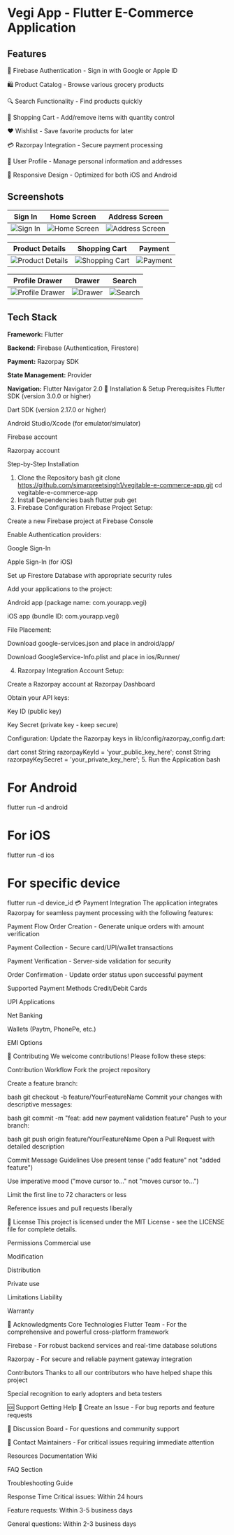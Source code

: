 # Vegi App - Flutter E-Commerce Application



## Features
🔐 Firebase Authentication - Sign in with Google or Apple ID

🛍️ Product Catalog - Browse various grocery products

🔍 Search Functionality - Find products quickly

🛒 Shopping Cart - Add/remove items with quantity control

❤️ Wishlist - Save favorite products for later

💳 Razorpay Integration - Secure payment processing

👤 User Profile - Manage personal information and addresses

📱 Responsive Design - Optimized for both iOS and Android

## Screenshots
| Sign In                                     | Home Screen                                   | Address Screen                                      |
|---------------------------------------------|-----------------------------------------------|-----------------------------------------------------|
| ![Sign In](./assets/screenshots/signin.JPG) | ![Home Screen](./assets/screenshots/home.JPG) | ![Address Screen](./assets/screenshots/address.JPG) |

| Product Details                                              | Shopping Cart                                         | Payment                                      |
|--------------------------------------------------------------|-------------------------------------------------------|----------------------------------------------|
| ![Product Details](./assets/screenshots/productoverview.JPG) | ![Shopping Cart](./assets/screenshots/reviewcart.JPG) | ![Payment](./assets/screenshots/payment.JPG) |

| Profile Drawer                                      | Drawer                   | Search                                     |
|-----------------------------------------------------|--------------------------|--------------------------------------------|
| ![Profile Drawer](./assets/screenshots/profile.JPG) | ![Drawer](./assets/screenshots/drawer.JPG) | ![Search](./assets/screenshots/search.JPG) 
## Tech Stack

**Framework:** Flutter

**Backend:** Firebase (Authentication, Firestore)

**Payment:** Razorpay SDK

**State Management:** Provider

**Navigation:** Flutter Navigator 2.0
🚀 Installation & Setup
Prerequisites
Flutter SDK (version 3.0.0 or higher)

Dart SDK (version 2.17.0 or higher)

Android Studio/Xcode (for emulator/simulator)

Firebase account

Razorpay account

Step-by-Step Installation
1. Clone the Repository
   bash
   git clone https://github.com/simarpreetsingh1/vegitable-e-commerce-app.git
   cd vegitable-e-commerce-app
2. Install Dependencies
   bash
   flutter pub get
3. Firebase Configuration
   Firebase Project Setup:

Create a new Firebase project at Firebase Console

Enable Authentication providers:

Google Sign-In

Apple Sign-In (for iOS)

Set up Firestore Database with appropriate security rules

Add your applications to the project:

Android app (package name: com.yourapp.vegi)

iOS app (bundle ID: com.yourapp.vegi)

File Placement:

Download google-services.json and place in android/app/

Download GoogleService-Info.plist and place in ios/Runner/

4. Razorpay Integration
   Account Setup:

Create a Razorpay account at Razorpay Dashboard

Obtain your API keys:

Key ID (public key)

Key Secret (private key - keep secure)

Configuration:
Update the Razorpay keys in lib/config/razorpay_config.dart:

dart
const String razorpayKeyId = 'your_public_key_here';
const String razorpayKeySecret = 'your_private_key_here';
5. Run the Application
   bash
# For Android
flutter run -d android

# For iOS
flutter run -d ios

# For specific device
flutter run -d device_id
💳 Payment Integration
The application integrates Razorpay for seamless payment processing with the following features:

Payment Flow
Order Creation - Generate unique orders with amount verification

Payment Collection - Secure card/UPI/wallet transactions

Payment Verification - Server-side validation for security

Order Confirmation - Update order status upon successful payment

Supported Payment Methods
Credit/Debit Cards

UPI Applications

Net Banking

Wallets (Paytm, PhonePe, etc.)

EMI Options

🤝 Contributing
We welcome contributions! Please follow these steps:

Contribution Workflow
Fork the project repository

Create a feature branch:

bash
git checkout -b feature/YourFeatureName
Commit your changes with descriptive messages:

bash
git commit -m "feat: add new payment validation feature"
Push to your branch:

bash
git push origin feature/YourFeatureName
Open a Pull Request with detailed description

Commit Message Guidelines
Use present tense ("add feature" not "added feature")

Use imperative mood ("move cursor to..." not "moves cursor to...")

Limit the first line to 72 characters or less

Reference issues and pull requests liberally

📄 License
This project is licensed under the MIT License - see the LICENSE file for complete details.

Permissions
Commercial use

Modification

Distribution

Private use

Limitations
Liability

Warranty

🙏 Acknowledgments
Core Technologies
Flutter Team - For the comprehensive and powerful cross-platform framework

Firebase - For robust backend services and real-time database solutions

Razorpay - For secure and reliable payment gateway integration

Contributors
Thanks to all our contributors who have helped shape this project

Special recognition to early adopters and beta testers

🆘 Support
Getting Help
📝 Create an Issue - For bug reports and feature requests

💬 Discussion Board - For questions and community support

📧 Contact Maintainers - For critical issues requiring immediate attention

Resources
Documentation Wiki

FAQ Section

Troubleshooting Guide

Response Time
Critical issues: Within 24 hours

Feature requests: Within 3-5 business days

General questions: Within 2-3 business days